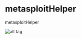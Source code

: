 # metasploitHelper
metasploitHelper  
  
![alt tag](https://raw.githubusercontent.com/milo2012/metasploitHelper/master/screenshot1.png)
